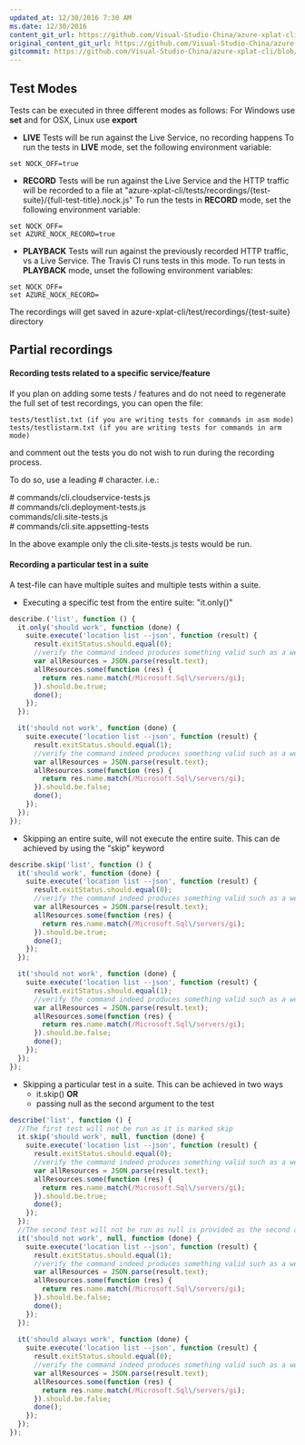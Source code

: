 ```yaml
---
updated_at: 12/30/2016 7:30 AM
ms.date: 12/30/2016
content_git_url: https://github.com/Visual-Studio-China/azure-xplat-cli/blob/dev/Documentaion/TestModes.md
original_content_git_url: https://github.com/Visual-Studio-China/azure-xplat-cli/blob/dev/Documentaion/TestModes.md
gitcommit: https://github.com/Visual-Studio-China/azure-xplat-cli/blob/e782dc553e60b534e9d419a4511a9c54b4a47815/Documentaion/TestModes.md
---
```

## Test Modes

Tests can be executed in three different modes as follows:
For Windows use **set** and for OSX, Linux use **export**
* **LIVE**
Tests will be run against the Live Service, no recording happens
To run the tests in **LIVE** mode, set the following environment variable:
```
set NOCK_OFF=true 
```

* **RECORD**
Tests will be run against the Live Service and the HTTP traffic will be recorded to a file at "azure-xplat-cli/tests/recordings/{test-suite}/{full-test-title}.nock.js"
To run the tests in **RECORD** mode, set the following environment variable:
```
set NOCK_OFF=
set AZURE_NOCK_RECORD=true
```

* **PLAYBACK**
Tests will run against the previously recorded HTTP traffic, vs a Live Service. The Travis CI runs tests in this mode.
To run tests in **PLAYBACK** mode, unset the following environment variables:
```
set NOCK_OFF=
set AZURE_NOCK_RECORD=
```
The recordings will get saved in azure-xplat-cli/test/recordings/{test-suite} directory

## Partial recordings

#### Recording tests related to a specific service/feature
If you plan on adding some tests / features and do not need to regenerate the full set of test recordings, you can open the file: 
```
tests/testlist.txt (if you are writing tests for commands in asm mode)
tests/testlistarm.txt (if you are writing tests for commands in arm mode)
```
and comment out the tests you do not wish to run during the recording process.

To do so, use a leading \# character. i.e.:

\# commands/cli.cloudservice-tests.js <br />
\# commands/cli.deployment-tests.js <br />
commands/cli.site-tests.js <br />
\# commands/cli.site.appsetting-tests <br />

In the above example only the cli.site-tests.js tests would be run.

#### Recording a particular test in a suite

A test-file can have multiple suites and multiple tests within a suite.

* Executing a specific test from the entire suite: "it.only()"
```js
describe.('list', function () {
  it.only('should work', function (done) {
    suite.execute('location list --json', function (result) {
      result.exitStatus.should.equal(0);
      //verify the command indeed produces something valid such as a well known provider: sql provider
      var allResources = JSON.parse(result.text);
      allResources.some(function (res) {
        return res.name.match(/Microsoft.Sql\/servers/gi);
      }).should.be.true;
      done();
    });
  });

  it('should not work', function (done) {
    suite.execute('location list --json', function (result) {
      result.exitStatus.should.equal(1);
      //verify the command indeed produces something valid such as a well known provider: sql provider
      var allResources = JSON.parse(result.text);
      allResources.some(function (res) {
        return res.name.match(/Microsoft.Sql\/servers/gi);
      }).should.be.false;
      done();
    });
  });
});
```
* Skipping an entire suite, will not execute the entire suite. This can de achieved by using the "skip" keyword 
```js
describe.skip('list', function () {
  it('should work', function (done) {
    suite.execute('location list --json', function (result) {
      result.exitStatus.should.equal(0);
      //verify the command indeed produces something valid such as a well known provider: sql provider
      var allResources = JSON.parse(result.text);
      allResources.some(function (res) {
        return res.name.match(/Microsoft.Sql\/servers/gi);
      }).should.be.true;
      done();
    });
  });

  it('should not work', function (done) {
    suite.execute('location list --json', function (result) {
      result.exitStatus.should.equal(1);
      //verify the command indeed produces something valid such as a well known provider: sql provider
      var allResources = JSON.parse(result.text);
      allResources.some(function (res) {
        return res.name.match(/Microsoft.Sql\/servers/gi);
      }).should.be.false;
      done();
    });
  });
});
```
* Skipping a particular test in a suite. This can be achieved in two ways
  * it.skip() **OR**
  * passing null as the second argument to the test
```js
describe('list', function () {
  //The first test will not be run as it is marked skip
  it.skip('should work', null, function (done) {
    suite.execute('location list --json', function (result) {
      result.exitStatus.should.equal(0);
      //verify the command indeed produces something valid such as a well known provider: sql provider
      var allResources = JSON.parse(result.text);
      allResources.some(function (res) {
        return res.name.match(/Microsoft.Sql\/servers/gi);
      }).should.be.true;
      done();
    });
  });
  //The second test will not be run as null is provided as the second argument to the test function.
  it('should not work', null, function (done) {
    suite.execute('location list --json', function (result) {
      result.exitStatus.should.equal(1);
      //verify the command indeed produces something valid such as a well known provider: sql provider
      var allResources = JSON.parse(result.text);
      allResources.some(function (res) {
        return res.name.match(/Microsoft.Sql\/servers/gi);
      }).should.be.false;
      done();
    });
  });
  
  it('should always work', function (done) {
    suite.execute('location list --json', function (result) {
      result.exitStatus.should.equal(0);
      //verify the command indeed produces something valid such as a well known provider: sql provider
      var allResources = JSON.parse(result.text);
      allResources.some(function (res) {
        return res.name.match(/Microsoft.Sql\/servers/gi);
      }).should.be.false;
      done();
    });
  });
});
```
